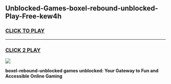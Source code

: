 
## Unblocked-Games-boxel-rebound-unblocked-Play-Free-kew4h
<h3>
<a href="https://premium76.site?title=boxel-rebound-unblocked&ref=10A">CLICK TO PLAY</a></h3>
<hr>

<h3>
<a href="https://premium76.site?title=boxel-rebound-unblocked&ref=10A">CLICK 2 PLAY</a>
  
</h3>

<a href="https://premium76.site?title=boxel-rebound-unblocked&ref=10A"><img src="https://clearcache.store/games.png"></a>


**boxel-rebound-unblocked games unblocked: Your Gateway to Fun and Accessible Online Gaming**
